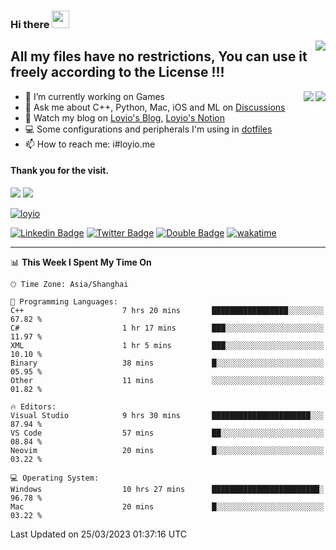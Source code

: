 <h3 align="left">Hi there <img src="https://media.giphy.com/media/hvRJCLFzcasrR4ia7z/giphy.gif" width="28"></h3>
<a align="right" href="https://github.com/loyio/loyio/blob/master/STAR/README.md"><img align="right" src="https://img.shields.io/badge/LOYIO-STAR-green" /></a>

## All my files have no restrictions, You can use it freely according to the License !!!

<a href="https://github.com/loyio#gh-light-mode-only">
     <img align="right"  src="https://loy-readme.vercel.app/api/top-langs/?username=loyio&langs_count=6&hide=css,html,jupyter%20notebook" />
</a>

<a href="https://github.com/loyio#gh-dark-mode-only">
  <img align="right"  src="https://loy-readme.vercel.app/api/top-langs/?username=loyio&langs_count=6&theme=slateorange&hide=css,html,jupyter%20notebook" />
</a>



- 🔭 I’m currently working on Games
- 💬 Ask me about C++, Python, Mac, iOS and ML on [Discussions](https://github.com/loyio/blog/discussions)
- 📔 Watch my blog on [Loyio's Blog](https://loyio.me), [Loyio's Notion](https://loyio.notion.site/loyio/Loyio-s-Dashboard-2f56bd29222a445ea9d9e8802a1ac83b)
- 💻 Some configurations and peripherals I'm using in [dotfiles](https://github.com/loyio/dotfiles)
- 📫 How to reach me: i#loyio.me


#### Thank you for the visit.
<img src="http://profile-counter.glitch.me/loyio/count.svg" />

<img src="https://loy-readme.vercel.app/api?username=loyio&show_icons=true&hide=stars&include_all_commits=true&hide_title=true&theme=slateorange" />

     

[![loyio](https://github-profile-trophy.vercel.app/?username=loyio&theme=onedark&column=4)](https://github.com/loyio)

[![Linkedin Badge](https://img.shields.io/badge/-@loyio-0077b5?style=flat-square&logo=Linkedin&logoColor=white&labelColor=0077b5&link=https://www.linkedin.com/in/loyio-hex-363172158/)](https://www.linkedin.com/in/loyio-hex-363172158/)
[![Twitter Badge](https://img.shields.io/badge/-@loyiome-1ca0f1?style=flat-square&labelColor=1ca0f1&logo=twitter&logoColor=white&link=https://twitter.com/loyiome)](https://twitter.com/loyiome)
[![Double Badge](https://img.shields.io/badge/@loyio-007722?style=flat&logo=Douban&logoColor=white)](https://www.douban.com/people/susmote)
[![wakatime](https://wakatime.com/badge/user/c0ddc104-5a20-41d1-ab9a-c4d9ea20a4d9.svg)](https://wakatime.com/@c0ddc104-5a20-41d1-ab9a-c4d9ea20a4d9)

-------
<!--START_SECTION:waka-->
📊 **This Week I Spent My Time On** 

```text
🕑︎ Time Zone: Asia/Shanghai

💬 Programming Languages: 
C++                      7 hrs 20 mins       █████████████████░░░░░░░░   67.82 % 
C#                       1 hr 17 mins        ███░░░░░░░░░░░░░░░░░░░░░░   11.97 % 
XML                      1 hr 5 mins         ███░░░░░░░░░░░░░░░░░░░░░░   10.10 % 
Binary                   38 mins             █░░░░░░░░░░░░░░░░░░░░░░░░   05.95 % 
Other                    11 mins             ░░░░░░░░░░░░░░░░░░░░░░░░░   01.82 % 

🔥 Editors: 
Visual Studio            9 hrs 30 mins       ██████████████████████░░░   87.94 % 
VS Code                  57 mins             ██░░░░░░░░░░░░░░░░░░░░░░░   08.84 % 
Neovim                   20 mins             █░░░░░░░░░░░░░░░░░░░░░░░░   03.22 % 

💻 Operating System: 
Windows                  10 hrs 27 mins      ████████████████████████░   96.78 % 
Mac                      20 mins             █░░░░░░░░░░░░░░░░░░░░░░░░   03.22 % 
```


 Last Updated on 25/03/2023 01:37:16 UTC
<!--END_SECTION:waka-->
